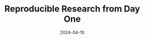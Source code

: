 ---
title: Reproducible Research from Day One
description: Use your computer effectively for reproducible research.
date: 2024-04-10
image: /uploads/course.jpg
tags:
- top
---